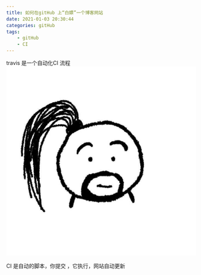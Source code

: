 ```yaml
---
title: 如何在gitHub 上“白嫖”一个博客网站
date: 2021-01-03 20:30:44
categories: gitHub
tags:
    - gitHub
    - CI
---
```

travis 是一个自动化CI 流程
  ![图片](../img/dhy.jpg)


CI 是自动的脚本，你提交 ，它执行，网站自动更新

